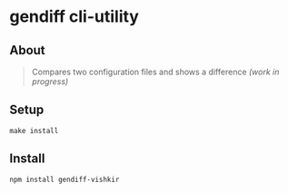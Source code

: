 # gendiff cli-utility
## About
> Compares two configuration files and shows a difference *(work in progress)*

## Setup
```
make install
```

## Install
```
npm install gendiff-vishkir
```

